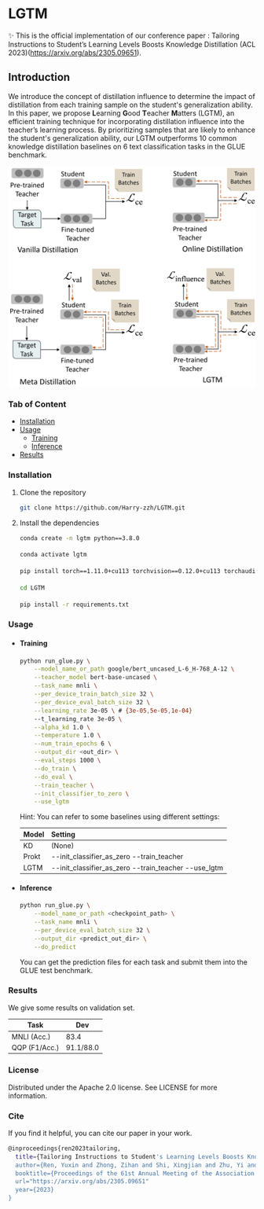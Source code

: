 # LGTM
✨ This is the official implementation of our conference paper : Tailoring Instructions to Student’s Learning Levels Boosts Knowledge Distillation (ACL 2023)(https://arxiv.org/abs/2305.09651).

## Introduction

We introduce the concept of distillation influence to determine the impact of distillation from each training sample on the student's generalization ability. 
In this paper, we propose **L**earning **G**ood **T**eacher **M**atters (LGTM), an efficient training technique for incorporating distillation influence into the teacher’s learning process. 
By prioritizing samples that are likely to enhance the student's generalization ability, our LGTM outperforms 10 common knowledge distillation baselines on 6 text classification tasks in the GLUE benchmark.

![](resources/lgtm.png)

### Tab of Content
- [Installation](#1)
- [Usage](#2)
  - [Training](#3)
  - [Inference](#4)
- [Results](#5)

<span id="1"></span>

### Installation
1. Clone the repository
    ```sh
    git clone https://github.com/Harry-zzh/LGTM.git
    ```
2. Install the dependencies
    ```sh
    conda create -n lgtm python==3.8.0

    conda activate lgtm

    pip install torch==1.11.0+cu113 torchvision==0.12.0+cu113 torchaudio==0.11.0 --extra-index-url https://download.pytorch.org/whl/cu113

    cd LGTM

    pip install -r requirements.txt
    ```
<span id="2"></span>

### Usage

<span id="3"></span>

- #### Training
    ```sh
    python run_glue.py \
        --model_name_or_path google/bert_uncased_L-6_H-768_A-12 \
        --teacher_model bert-base-uncased \
        --task_name mnli \
        --per_device_train_batch_size 32 \
        --per_device_eval_batch_size 32 \
        --learning_rate 3e-05 \ # {3e-05,5e-05,1e-04}
        --t_learning_rate 3e-05 \
        --alpha_kd 1.0 \
        --temperature 1.0 \
        --num_train_epochs 6 \
        --output_dir <out_dir> \
        --eval_steps 1000 \
        --do_train \
        --do_eval \
        --train_teacher \
        --init_classifier_to_zero \
        --use_lgtm
    ```

    Hint: You can refer to some baselines using different settings:

    | Model | Setting                                              |
    | ----- | ---------------------------------------------------- |
    | KD    | (None)                                               |
    | Prokt | --init_classifier_as_zero --train_teacher            |
    | LGTM  | --init_classifier_as_zero --train_teacher --use_lgtm |

<span id="4"></span>

- #### Inference
    ```sh
    python run_glue.py \
        --model_name_or_path <checkpoint_path> \
        --task_name mnli \
        --per_device_eval_batch_size 32 \
        --output_dir <predict_out_dir> \
        --do_predict
    ```
    You can get the prediction files for each task and submit them into the GLUE test benchmark.

<span id="5"></span>

### Results

We give some results on validation set.

| Task          | Dev       |
| ------------- | --------- |
| MNLI (Acc.)   | 83.4      |
| QQP (F1/Acc.) | 91.1/88.0 |

### License
Distributed under the Apache 2.0 license. See LICENSE for more information.

### Cite 
If you find it helpful, you can cite our paper in your work.
```sh
@inproceedings{ren2023tailoring,
  title={Tailoring Instructions to Student's Learning Levels Boosts Knowledge Distillation},
  author={Ren, Yuxin and Zhong, Zihan and Shi, Xingjian and Zhu, Yi and Yuan, Chun and Li, Mu},
  booktitle={Proceedings of the 61st Annual Meeting of the Association for Computational Linguistics},
  url="https://arxiv.org/abs/2305.09651"
  year={2023}
}
 ```
